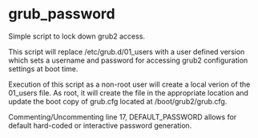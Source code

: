 # grub_password
Simple script to lock down grub2 access.

This script will replace /etc/grub.d/01_users with a user defined version which sets a username and password for accessing grub2 configuration settings at boot time.

Execution of this script as a non-root user will create a local verion of the 01_users file.  As root, it will create the file in the appropriate location and update the boot copy of grub.cfg located at /boot/grub2/grub.cfg. 

Commenting/Uncommenting line 17, DEFAULT_PASSWORD allows for default hard-coded or interactive password generation.


